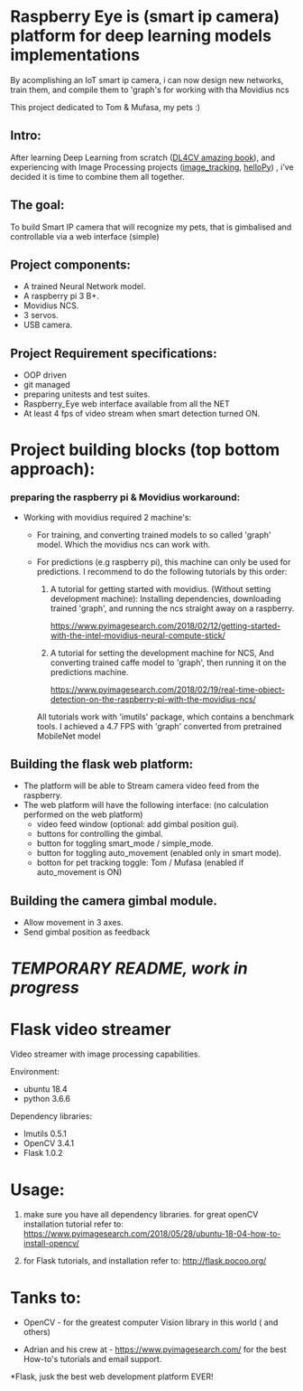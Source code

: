 # Raspberry Eye is (smart ip camera) platform for deep learning models implementations 
By acomplishing an IoT smart ip camera, i can now design new networks, train them, and compile them to 'graph's for working with tha Movidius ncs

This project dedicated to Tom & Mufasa, my pets :)


## Intro:
After learning Deep Learning from scratch ([DL4CV amazing book](https://www.pyimagesearch.com/deep-learning-computer-vision-python-book/)), and experiencing with Image Processing projects ([image_tracking](https://youtu.be/GF0xc0aUvpI), [helloPy](https://github.com/GalBrandwine/HalloPy)) , i’ve decided it is time to combine them all together.


## The goal:
To build Smart IP camera that will recognize my pets, that is gimbalised and controllable via a web interface (simple)


## Project components:
* A trained Neural Network model.
* A raspberry pi 3 B+.
* Movidius NCS.
* 3 servos.
* USB camera.


## Project Requirement specifications:
* OOP driven
* git managed
* preparing unitests and test suites.
* Raspberry_Eye web interface available from all the NET
* At least 4 fps of video stream when smart detection turned ON.


# Project building blocks (top bottom approach):
### preparing the raspberry pi & Movidius workaround:
  * Working with movidius required 2 machine's:
    * For training, and converting trained models to so called 'graph' model. Which the movidius ncs can work with.
    * For predictions (e.g raspberry pi), this machine can only be used for predictions.
      I recommend to do the following tutorials by this order:

      1.    A tutorial for getting started with movidius.
            (Without setting development machine): 
            Installing dependencies, downloading trained 'graph', and running the ncs straight away on a raspberry.

            https://www.pyimagesearch.com/2018/02/12/getting-started-with-the-intel-movidius-neural-compute-stick/



      2.    A tutorial for setting the development machine for NCS,
            And converting trained caffe model to 'graph', then running it on the predictions machine.

            https://www.pyimagesearch.com/2018/02/19/real-time-object-detection-on-the-raspberry-pi-with-the-movidius-ncs/

      All tutorials work with 'imutils' package, which contains a benchmark tools.
      I achieved a 4.7 FPS with 'graph' converted from pretrained MobileNet model

## Building the flask web platform:
* The platform will be able to Stream camera video feed from the raspberry.
* The web platform will have the following interface:
  (no calculation performed on the web platform)
  * video feed window (optional: add gimbal position gui).
  * buttons for controlling the gimbal.
  * button for toggling smart_mode / simple_mode.
  * button for toggling auto_movement (enabled only in smart mode).
  * botton for pet tracking toggle: Tom / Mufasa (enabled if auto_movement is ON)


## Building the camera gimbal module.
* Allow movement in 3 axes.
* Send gimbal position as feedback


# ___TEMPORARY README, work in progress___
  # Flask video streamer
  Video streamer with image processing capabilities.


  Environment:
  * ubuntu 18.4
  * python 3.6.6

  Dependency libraries:
  * Imutils 0.5.1
  * OpenCV 3.4.1
  * Flask 1.0.2


  # Usage:

  1. make sure you have all dependency libraries.
    for great openCV installation tutorial refer to:
    https://www.pyimagesearch.com/2018/05/28/ubuntu-18-04-how-to-install-opencv/

  2. for Flask tutorials, and installation refer to:
    http://flask.pocoo.org/

  # Tanks to:
  * OpenCV - for the greatest computer Vision library in this world ( and others)

  * Adrian and his crew at - https://www.pyimagesearch.com/ for the best How-to's tutorials
    and email support.

  *Flask, jusk the best web development platform EVER!
